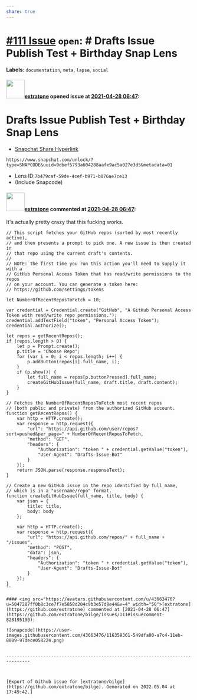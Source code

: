 ```yaml
---
share: true
---
```

# [\#111 Issue](https://github.com/extratone/bilge/issues/111) `open`: # Drafts Issue Publish Test + Birthday Snap Lens
**Labels**: `documentation`, `meta`, `lapse`, `social`


#### <img src="https://avatars.githubusercontent.com/u/43663476?u=5047287ff0b8c3ce7f7e5858d204c9b3e57d8e44&v=4" width="50">[extratone](https://github.com/extratone) opened issue at [2021-04-28 06:47](https://github.com/extratone/bilge/issues/111):

# Drafts Issue Publish Test + Birthday Snap Lens
* [Snapchat Share Hyperlink](https://www.snapchat.com/unlock/?type=SNAPCODE&uuid=9dbef5793a604288aafe9ac5a027e3d5&metadata=01)
```
https://www.snapchat.com/unlock/?type=SNAPCODE&uuid=9dbef5793a604288aafe9ac5a027e3d5&metadata=01
```
* Lens ID:`7b479caf-59de-4cef-b971-b076ae7ce13`
* (Include Snapcode)

#### <img src="https://avatars.githubusercontent.com/u/43663476?u=5047287ff0b8c3ce7f7e5858d204c9b3e57d8e44&v=4" width="50">[extratone](https://github.com/extratone) commented at [2021-04-28 06:47](https://github.com/extratone/bilge/issues/111#issuecomment-828194963):

It's actually pretty crazy that this fucking works.
```
// This script fetches your GitHub repos (sorted by most recently active),
// and then presents a prompt to pick one. A new issue is then created in
// that repo using the current draft's contents.
//
// NOTE: The first time you run this action you'll need to supply it with a
// GitHub Personal Access Token that has read/write permissions to the repos
// on your account. You can generate a token here:
// https://github.com/settings/tokens

let NumberOfRecentReposToFetch = 10;

var credential = Credential.create("GitHub", "A GitHub Personal Access Token with read/write repo permissions.");
credential.addTextField("token", "Personal Access Token");
credential.authorize();

let repos = getRecentRepos();
if (repos.length > 0) {
	let p = Prompt.create();
	p.title = "Choose Repo";
	for (var i = 0; i < repos.length; i++) {
		p.addButton(repos[i].full_name, i);
	}
	if (p.show()) {
		let full_name = repos[p.buttonPressed].full_name;
		createGitHubIssue(full_name, draft.title, draft.content);
	}
}

// Fetches the NumberOfRecentReposToFetch most recent repos
// (both public and private) from the authorized GitHub account.
function getRecentRepos() {
	var http = HTTP.create();
	var response = http.request({
		"url": "https://api.github.com/user/repos?sort=pushed&per_page=" + NumberOfRecentReposToFetch,
		"method": "GET",
		"headers": {
			"Authorization": "token " + credential.getValue("token"),
			"User-Agent": "Drafts-Issue-Bot"
		}
	});
	return JSON.parse(response.responseText);
}

// Create a new GitHub issue in the repo identified by full_name,
// which is in a "username/repo" format.
function createGitHubIssue(full_name, title, body) {
	var json = {
		title: title,
		body: body
	};

	var http = HTTP.create();
	var response = http.request({
		"url": "https://api.github.com/repos/" + full_name + "/issues",
		"method": "POST",
		"data": json,
		"headers": {
			"Authorization": "token " + credential.getValue("token"),
			"User-Agent": "Drafts-Issue-Bot"
		}
	});
}
``

#### <img src="https://avatars.githubusercontent.com/u/43663476?u=5047287ff0b8c3ce7f7e5858d204c9b3e57d8e44&v=4" width="50">[extratone](https://github.com/extratone) commented at [2021-04-28 06:47](https://github.com/extratone/bilge/issues/111#issuecomment-828195190):

![snapcode](https://user-images.githubusercontent.com/43663476/116359361-549dfa00-a7c4-11eb-8809-97dece058224.png)


-------------------------------------------------------------------------------



[Export of Github issue for [extratone/bilge](https://github.com/extratone/bilge). Generated on 2022.05.04 at 17:49:42.]
